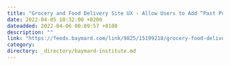 ```yaml
---
title: "Grocery and Food Delivery Site UX - Allow Users to Add “Past Purchases” to the Cart from the Homepage"
date: 2022-04-05 10:32:00 +0200
dateadded: 2022-04-06 00:09:57 +0100
description: ""
link: "https://feeds.baymard.com/link/9825/15199218/grocery-food-delivery-orders"
category:
directory: _directory/baymard-institute.md
---
```


